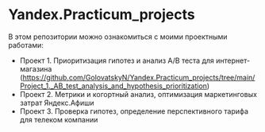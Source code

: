 # Yandex.Practicum_projects
В этом репозитории можно ознакомиться с моими проектными работами:
- Проект 1. Приоритизация гипотез и анализ A/B теста для интернет-магазина (https://github.com/GolovatskyN/Yandex.Practicum_projects/tree/main/Project_1._AB_test_analysis_and_hypothesis_prioritization)
- Проект 2. Метрики и когортный анализ, оптимизация маркетинговых затрат Яндекс.Афиши
- Проект 3. Проверка гипотез, определение перспективного тарифа для телеком компании
